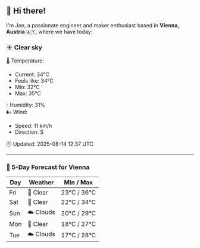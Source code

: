 ## 👋 Hi there!

I'm Jon, a passionate engineer and maker enthusiast based in **Vienna, Austria** 🇦🇹, where we have today:

### ☀️ Clear sky 

🌡️ Temperature: 
* Current: 34°C
* Feels like: 34°C
* Min: 32°C 
* Max: 35°C  

💧 Humidity: 31%  
🌬️ Wind: 
* Speed: 11 km/h 
* Direction: S  

🕒 Updated: 2025-08-14 12:37 UTC

---

### 📅 5-Day Forecast for Vienna

| Day | Weather | Min / Max |
|-----|---------|------------|
| Fri | 🌙 Clear | 23°C / 36°C |
| Sat | 🌙 Clear | 22°C / 34°C |
| Sun | ☁️ Clouds | 20°C / 29°C |
| Mon | 🌙 Clear | 18°C / 27°C |
| Tue | ☁️ Clouds | 17°C / 28°C |
